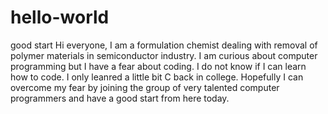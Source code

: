 # hello-world
good start
Hi everyone,
I am a formulation chemist dealing with removal of polymer materials in semiconductor industry.
I am curious about computer programming but I have a fear about coding. I do not know if I can
learn how to code. I only leanred a little bit C back in college. Hopefully I can overcome my fear 
by joining the group of very talented computer programmers and have a good start from here today. 
